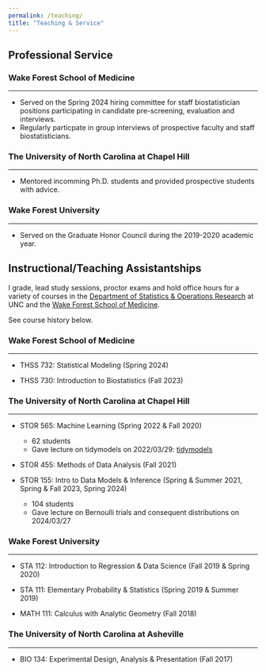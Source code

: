 ```yaml
---
permalink: /teaching/
title: "Teaching & Service"
---
```


## Professional Service

### Wake Forest School of Medicine

---

 - Served on the Spring 2024 hiring committee for staff biostatistician positions participating in candidate pre-screening, evaluation and interviews.
 - Regularly particpate in group interviews of prospective faculty and staff biostatisticians.

### The University of North Carolina at Chapel Hill

---

 - Mentored incomming Ph.D. students and provided prospective students with advice.

### Wake Forest University

---

 - Served on the Graduate Honor Council during the 2019-2020 academic year.

## Instructional/Teaching Assistantships

I grade, lead study sessions, proctor exams and hold office hours for a variety of courses in the [Department of Statistics & Operations Research](https://stor.unc.edu/) at UNC and the [Wake Forest School of Medicine](https://school.wakehealth.edu/departments/biostatistics-and-data-science). 

See course history below.

### Wake Forest School of Medicine

---

- THSS 732: Statistical Modeling (Spring 2024)

- THSS 730: Introduction to Biostatistics (Fall 2023)

### The University of North Carolina at Chapel Hill

---

- STOR 565: Machine Learning (Spring 2022 & Fall 2020)
    - 62 students
    - Gave lecture on tidymodels on 2022/03/29: [tidymodels](/images/lectures/presentation.html)
    
- STOR 455: Methods of Data Analysis (Fall 2021)
   
- STOR 155: Intro to Data Models & Inference (Spring & Summer 2021, Spring & Fall 2023, Spring 2024)
    - 104 students
    - Gave lecture on Bernoulli trials and consequent distributions on 2024/03/27

### Wake Forest University

---

- STA 112: Introduction to Regression & Data Science (Fall 2019 & Spring 2020)

- STA 111: Elementary Probability & Statistics (Spring 2019 & Summer 2019)

- MATH 111: Calculus with Analytic Geometry (Fall 2018)

### The University of North Carolina at Asheville

---

- BIO 134: Experimental Design, Analysis & Presentation (Fall 2017)
